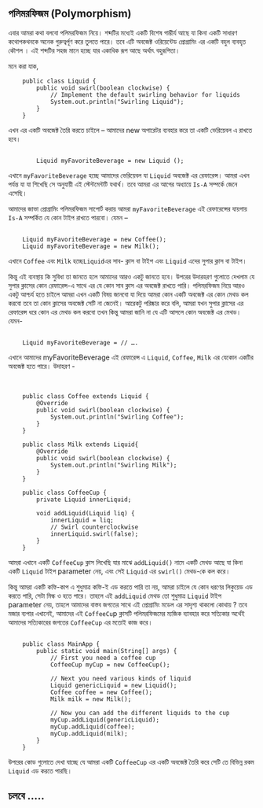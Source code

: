 ## পলিমরফিজম (Polymorphism)

এবার আমরা কথা বলবো পলিমরফিজম নিয়ে। শব্দটির মধ্যেই একটি বিশেষ গাম্ভীর্য আছে যা কিনা একটি সাধারণ কথোপকথনকে অনেক গুরুত্বর্পূণ করে তুলতে পারে। তবে এটি অবজেক্ট ওরিয়েন্টেড প্রোগ্রামিং এর একটি বহুল ব্যবহৃত কৌশল । এই শব্দটির সহজ মানে হচ্ছে যার একাধিক রূপ আছে অর্থাৎ বহুরূপিতা। 

মনে করা যাক,
‌‌
‌
```java‌
    public class Liquid {
        public void swirl(boolean clockwise) {
            // Implement the default swirling behavior for liquids
            System.out.println("Swirling Liquid");
        }
    }
```

এখন এর একটি অবজেক্ট তৈরি করতে চাইলে – আমাদের new অপারেটর ব্যবহার করে তা একটি ভেরিয়েবল এ রাখতে হবে।
‌
‌
```java‌

		Liquid myFavoriteBeverage = new Liquid ();
```

এখানে `myFavoriteBeverage` হচ্ছে আমাদের ভেরিয়েবল যা `Liquid` অবজেক্ট এর রেফারেন্স।
আমরা এখন পর্যন্ত যা যা শিখেছি সে অনুযায়ী এই স্টেন্টমেন্টটি যথার্থ। তবে আমরা এর আগের অধ্যায়ে `Is-A` সম্পর্কে জেনে এসেছি। 

আমাদের জাভা প্রোগ্রামিং পলিমরফিজম সাপোর্ট করায় আমরা `myFavoriteBeverage` এই রেফারেন্সের যায়গায় `Is-A` সম্পর্কিত যে কোন টাইপ রাখতে পারবো। যেমন – 
‌
‌
```java‌

	Liquid myFavoriteBeverage = new Coffee();
	Liquid myFavoriteBeverage = new Milk();
```

এখানে `Coffee` এবং `Milk` হচ্ছে` Liquid `এর সাব- ক্লাস বা টাইপ এবং `Liquid` এদের সুপার ক্লাস বা টাইপ। 

কিন্তু এই ব্যবস্থায় কি সুবিধা তা জানতে হলে আমাদের আরও একটু জানতে হবে। 
উপরের উদারহরণ গুলোতে দেখলাম যে সুপার ক্লাসের কোন রেফারেন্স-এ সাথে এর যে কোন সাব ক্লাস এর অবজেক্ট রাখতে পারি। পলিমরফিজম নিয়ে আরও একটু আশ্চর্য হতে চাইলে আমরা এখন একটি বিষয় জানবো যা দিয়ে আমরা কোন একটি অবজেক্ট এর কোন মেথড কল করবো তবে তা কোন ক্লাসের অবজেক্ট সেটি না জেনেই। আরেকটু পরিষ্কার করে বলি, আমরা যখন সুপার ক্লাসের এর রেফারেন্স ধরে কোন এর মেথড কল করবো তখন কিন্তু আমরা জানি না যে এটি আসলে কোন অবজেক্ট এর মেথড। যেমন- 
‌
‌
```java‌

	Liquid myFavoriteBeverage = // ….
```

এখানে আমাদের myFavoriteBeverage এই রেফারেন্স এ `Liquid`, `Coffee`, `Milk` এর যেকোন একটির অবজেক্ট হতে পারে। উদাহরণ -  
‌
‌
```java‌

    public class Coffee extends Liquid {
        @Override
        public void swirl(boolean clockwise) {
            System.out.println("Swirling Coffee");
        }
    }

    public class Milk extends Liquid{
        @Override
        public void swirl(boolean clockwise) {
            System.out.println("Swirling Milk");
        }
    } 
    
    public class CoffeeCup {
        private Liquid innerLiquid;
    
        void addLiquid(Liquid liq) {
            innerLiquid = liq;
            // Swirl counterclockwise
            innerLiquid.swirl(false);
        }
    }
```

আমরা এখানে একটি `CoffeeCup` ক্লাস লিখেছি যার মাঝে `addLiquid()` নামে একটি মেথড আছে যা কিনা একটি `Liquid` টাইপ parameter নেয়, এবং সেই `Liquid` এর `swirl()` মেথড-কে কল করে। 

কিন্তু আমরা একটি কফি-কাপ এ শুধুমাত্র কফি-ই এড করতে পারি তা নয়, আমরা চাইলে যে কোন ধরণের লিকুয়েড এড করতে পারি, সেটা মিল্ক ও হতে পারে। তাহলে এই `addLiquid` মেথড তো শুধুমাত্র `Liquid` টাইপ parameter নেয়, তাহলে আমাদের বাস্তব জগতের সাথে এই প্রোগ্রামিং মডেল এর সাদৃশ্য থাকলো কোথায় ?
তবে মজার ব্যপার  এখানেই, আমাদের এই `CoffeeCu`p ক্লাসটি পলিমরফিজমের ম্যজিক ব্যাবহার করে সত্যিকার অর্থেই আমাদের সত্যিকারের জগতের `CoffeeCup` এর মতোই কাজ করে। 
‌
‌
```java‌

    public class MainApp {
        public static void main(String[] args) {
            // First you need a coffee cup
            CoffeeCup myCup = new CoffeeCup();
    
            // Next you need various kinds of liquid
            Liquid genericLiquid = new Liquid();
            Coffee coffee = new Coffee();
            Milk milk = new Milk();
    
            // Now you can add the different liquids to the cup
            myCup.addLiquid(genericLiquid);
            myCup.addLiquid(coffee);
            myCup.addLiquid(milk);
        }
    }
```

উপরের কোড গুলোতে দেখা যাচ্ছে যে আমরা একটি `CoffeeCup` এর একটি অবজেক্ট তৈরি করে সেটি তে বিভিন্ন রকম `Liquid` এড করতে পারছি। 




 

 


## চলবে .....
